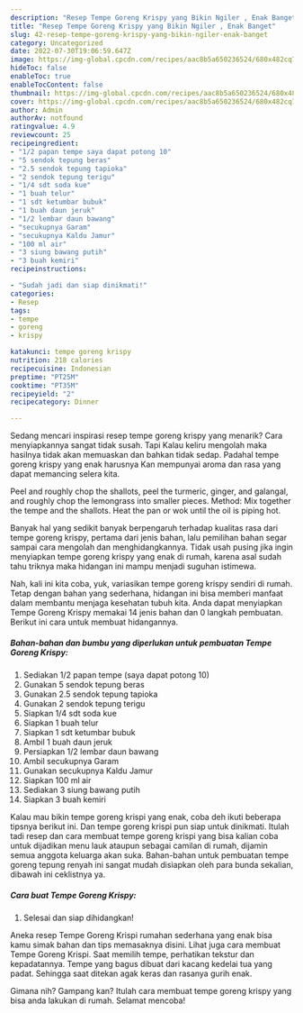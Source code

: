 ```yaml
---
description: "Resep Tempe Goreng Krispy yang Bikin Ngiler , Enak Banget"
title: "Resep Tempe Goreng Krispy yang Bikin Ngiler , Enak Banget"
slug: 42-resep-tempe-goreng-krispy-yang-bikin-ngiler-enak-banget
category: Uncategorized
date: 2022-07-30T19:06:59.647Z
image: https://img-global.cpcdn.com/recipes/aac8b5a650236524/680x482cq70/tempe-goreng-krispy-foto-resep-utama.jpg
hideToc: false
enableToc: true
enableTocContent: false
thumbnail: https://img-global.cpcdn.com/recipes/aac8b5a650236524/680x482cq70/tempe-goreng-krispy-foto-resep-utama.jpg
cover: https://img-global.cpcdn.com/recipes/aac8b5a650236524/680x482cq70/tempe-goreng-krispy-foto-resep-utama.jpg
author: Admin
authorAv: notfound
ratingvalue: 4.9
reviewcount: 25
recipeingredient:
- "1/2 papan tempe saya dapat potong 10"
- "5 sendok tepung beras"
- "2.5 sendok tepung tapioka"
- "2 sendok tepung terigu"
- "1/4 sdt soda kue"
- "1 buah telur"
- "1 sdt ketumbar bubuk"
- "1 buah daun jeruk"
- "1/2 lembar daun bawang"
- "secukupnya Garam"
- "secukupnya Kaldu Jamur"
- "100 ml air"
- "3 siung bawang putih"
- "3 buah kemiri"
recipeinstructions:

- "Sudah jadi dan siap dinikmati!"
categories:
- Resep
tags:
- tempe
- goreng
- krispy

katakunci: tempe goreng krispy 
nutrition: 218 calories
recipecuisine: Indonesian
preptime: "PT25M"
cooktime: "PT35M"
recipeyield: "2"
recipecategory: Dinner

---
```



Sedang mencari inspirasi resep tempe goreng krispy yang menarik? Cara menyiapkannya sangat tidak susah. Tapi Kalau keliru mengolah maka hasilnya tidak akan memuaskan dan bahkan tidak sedap. Padahal tempe goreng krispy yang enak harusnya Kan mempunyai aroma dan rasa yang dapat memancing selera kita.


Peel and roughly chop the shallots, peel the turmeric, ginger, and galangal, and roughly chop the lemongrass into smaller pieces. Method: Mix together the tempe and the shallots. Heat the pan or wok until the oil is piping hot.

Banyak hal yang sedikit banyak berpengaruh terhadap kualitas rasa dari tempe goreng krispy, pertama dari jenis bahan, lalu pemilihan bahan segar sampai cara mengolah dan menghidangkannya. Tidak usah pusing jika ingin menyiapkan tempe goreng krispy yang enak di rumah, karena asal sudah tahu triknya maka hidangan ini mampu menjadi suguhan istimewa.


Nah, kali ini kita coba, yuk, variasikan tempe goreng krispy sendiri di rumah. Tetap dengan bahan yang sederhana, hidangan ini bisa memberi manfaat dalam membantu menjaga kesehatan tubuh kita. Anda dapat menyiapkan Tempe Goreng Krispy memakai 14 jenis bahan dan 0 langkah pembuatan. Berikut ini cara untuk membuat hidangannya.

<!--inarticleads1-->

##### Bahan-bahan dan bumbu yang diperlukan untuk pembuatan Tempe Goreng Krispy:

1. Sediakan 1/2 papan tempe (saya dapat potong 10)
1. Gunakan 5 sendok tepung beras
1. Gunakan 2.5 sendok tepung tapioka
1. Gunakan 2 sendok tepung terigu
1. Siapkan 1/4 sdt soda kue
1. Siapkan 1 buah telur
1. Siapkan 1 sdt ketumbar bubuk
1. Ambil 1 buah daun jeruk
1. Persiapkan 1/2 lembar daun bawang
1. Ambil secukupnya Garam
1. Gunakan secukupnya Kaldu Jamur
1. Siapkan 100 ml air
1. Sediakan 3 siung bawang putih
1. Siapkan 3 buah kemiri


Kalau mau bikin tempe goreng krispi yang enak, coba deh ikuti beberapa tipsnya berikut ini. Dan tempe goreng krispi pun siap untuk dinikmati. Itulah tadi resep dan cara membuat tempe goreng krispi yang bisa kalian coba untuk dijadikan menu lauk ataupun sebagai camilan di rumah, dijamin semua anggota keluarga akan suka. Bahan-bahan untuk pembuatan tempe goreng tepung renyah ini sangat mudah disiapkan oleh para bunda sekalian, dibawah ini ceklistnya ya. 

<!--inarticleads2-->

##### Cara buat Tempe Goreng Krispy:


1. Selesai dan siap dihidangkan!

Aneka resep Tempe Goreng Krispi rumahan sederhana yang enak bisa kamu simak bahan dan tips memasaknya disini. Lihat juga cara membuat Tempe Goreng Krispi. Saat memilih tempe, perhatikan tekstur dan kepadatannya. Tempe yang bagus dibuat dari kacang kedelai tua yang padat. Sehingga saat ditekan agak keras dan rasanya gurih enak. 

Gimana nih? Gampang kan? Itulah cara membuat tempe goreng krispy yang bisa anda lakukan di rumah. Selamat mencoba!
